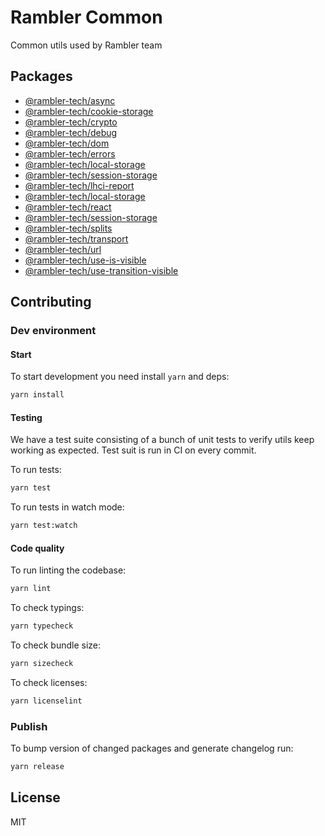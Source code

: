 # Rambler Common

Common utils used by Rambler team

## Packages

- [@rambler-tech/async](packages/async)
- [@rambler-tech/cookie-storage](packages/cookie-storage)
- [@rambler-tech/crypto](packages/crypto)
- [@rambler-tech/debug](packages/debug)
- [@rambler-tech/dom](packages/dom)
- [@rambler-tech/errors](packages/errors)
- [@rambler-tech/local-storage](packages/local-storage)
- [@rambler-tech/session-storage](packages/session-storage)
- [@rambler-tech/lhci-report](packages/lhci-report)
- [@rambler-tech/local-storage](packages/local-storage)
- [@rambler-tech/react](packages/react)
- [@rambler-tech/session-storage](packages/session-storage)
- [@rambler-tech/splits](packages/splits)
- [@rambler-tech/transport](packages/transport)
- [@rambler-tech/url](packages/url)
- [@rambler-tech/use-is-visible](packages/use-is-visible)
- [@rambler-tech/use-transition-visible](packages/use-transition-visible)

## Contributing

### Dev environment

#### Start

To start development you need install `yarn` and deps:

```sh
yarn install
```

#### Testing

We have a test suite consisting of a bunch of unit tests to verify utils keep working as expected. Test suit is run in CI on every commit.

To run tests:

```sh
yarn test
```

To run tests in watch mode:

```sh
yarn test:watch
```

#### Code quality

To run linting the codebase:

```sh
yarn lint
```

To check typings:

```sh
yarn typecheck
```

To check bundle size:

```sh
yarn sizecheck
```

To check licenses:

```sh
yarn licenselint
```

### Publish

To bump version of changed packages and generate changelog run:

```sh
yarn release
```

## License

MIT
